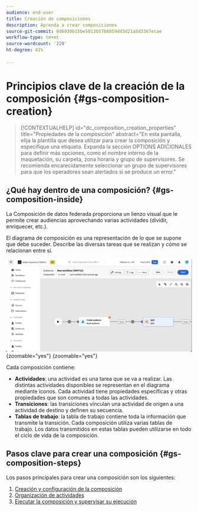 ```yaml
---
audience: end-user
title: Creación de composiciones
description: Aprenda a crear composiciones
source-git-commit: 0d6930b15be5013b57b8859dd3d21a5d3367ecae
workflow-type: tm+mt
source-wordcount: '229'
ht-degree: 41%

---
```



# Principios clave de la creación de la composición {#gs-composition-creation}

>[!CONTEXTUALHELP]
>id="dc_composition_creation_properties"
>title="Propiedades de la composición"
>abstract="En esta pantalla, elija la plantilla que desea utilizar para crear la composición y especifique una etiqueta. Expanda la sección OPTIONS ADICIONALES para definir más opciones, como el nombre interno de la maquetación, su carpeta, zona horaria y grupo de supervisores. Se recomienda encarecidamente seleccionar un grupo de supervisores para que los operadores sean alertados si se produce un error."

## ¿Qué hay dentro de una composición? {#gs-composition-inside}

La Composición de datos federada proporciona un lienzo visual que le permite crear audiencias aprovechando varias actividades (dividir, enriquecer, etc.).

El diagrama de composición es una representación de lo que se supone que debe suceder. Describe las diversas tareas que se realizan y cómo se relacionan entre sí.

![](assets/composition-example.png){zoomable="yes"} {zoomable="yes"}

Cada composición contiene:

* **Actividades**: una actividad es una tarea que se va a realizar. Las distintas actividades disponibles se representan en el diagrama mediante iconos. Cada actividad tiene propiedades específicas y otras propiedades que son comunes a todas las actividades.
* **Transiciones**: las transiciones vinculan una actividad de origen a una actividad de destino y definen su secuencia.
* **Tablas de trabajo**: la tabla de trabajo contiene toda la información que transmite la transición. Cada composición utiliza varias tablas de trabajo. Los datos transmitidos en estas tablas pueden utilizarse en todo el ciclo de vida de la composición.

## Pasos clave para crear una composición {#gs-composition-steps}

Los pasos principales para crear una composición son los siguientes:

1. [Creación y configuración de la composición](../compositions/create-composition.md)
1. [Organización de actividades](../compositions/orchestrate-activities.md)
1. [Ejecutar la composición y supervisar su ejecución](../compositions/start-monitor-composition.md)
